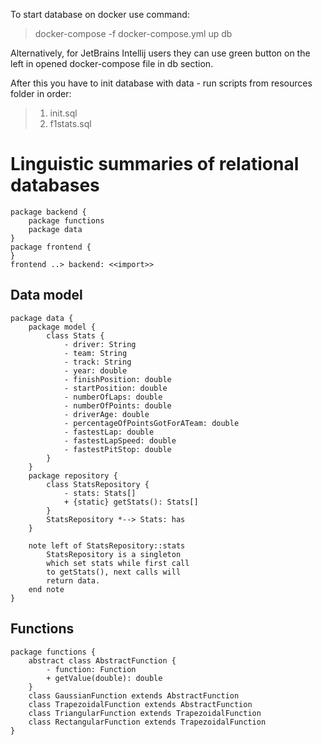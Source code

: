 To start database on docker use command:
> docker-compose -f docker-compose.yml up db

Alternatively, for JetBrains Intellij users they can use green button on the left in opened docker-compose file in db section.

After this you have to init database with data - run scripts from resources folder in order:
> 1. init.sql
> 2. f1stats.sql


# Linguistic summaries of relational databases
```plantuml
package backend {
    package functions
    package data
}
package frontend {
}
frontend ..> backend: <<import>>
```
## Data model
```plantuml
package data {
    package model {
        class Stats {
            - driver: String
            - team: String
            - track: String
            - year: double
            - finishPosition: double
            - startPosition: double
            - numberOfLaps: double
            - numberOfPoints: double
            - driverAge: double
            - percentageOfPointsGotForATeam: double
            - fastestLap: double
            - fastestLapSpeed: double
            - fastestPitStop: double
        }
    }
    package repository {
        class StatsRepository {
            - stats: Stats[]
            + {static} getStats(): Stats[]
        }
        StatsRepository *--> Stats: has
    }

    note left of StatsRepository::stats
        StatsRepository is a singleton 
        which set stats while first call 
        to getStats(), next calls will
        return data.
    end note
}
```
## Functions

```plantuml
package functions {
    abstract class AbstractFunction {
        - function: Function
        + getValue(double): double
    }
    class GaussianFunction extends AbstractFunction
    class TrapezoidalFunction extends AbstractFunction
    class TriangularFunction extends TrapezoidalFunction
    class RectangularFunction extends TrapezoidalFunction
}
```